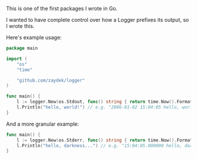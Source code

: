 This is one of the first packages I wrote in Go.

I wanted to have complete control over how a Logger prefixes its output, so I wrote this.

Here's example usage:

```go
package main

import (
	"os"
	"time"

	"github.com/zaydek/logger"
)

func main() {
	l := logger.New(os.Stdout, func() string { return time.Now().Format("2006-01-02 15:04:05") })
	l.Println("hello, world!") // e.g. "2006-01-02 15:04:05 hello, world!"
}
```

And a more granular example:

```go
func main() {
	l := logger.New(os.Stderr, func() string { return time.Now().Format("15:04:05.000000") }) // usecs
	l.Println("hello, darkness...") // e.g. "15:04:05.000000 hello, darkness..."
}
```
